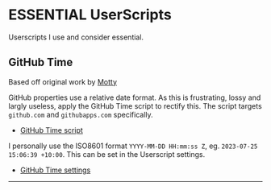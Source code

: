 # ESSENTIAL UserScripts

Userscripts I use and consider essential.

## GitHub Time

Based off original work by [Motty](https://github.com/Mottie)

GitHub properties use a relative date format. As this is frustrating, lossy and
largly useless, apply the GitHub Time script to rectify this. The script targets
`github.com` and `githubapps.com` specifically.

  - [GitHub Time script](https://github.com/krayon/userscripts/raw/main/github-time/github-time.user.js)

I personally use the ISO8601 format `YYYY-MM-DD HH:mm:ss Z`, eg. `2023-07-25 15:06:39 +10:00`. This can be set in the Userscript settings.

  - [GitHub Time settings](https://github.com/krayon/userscripts/raw/main/github-time/github-time.storage.js)

----
[//]: # ( vim: set ts=4 sw=4 et cindent tw=80 ai si syn=markdown ft=markdown: )
